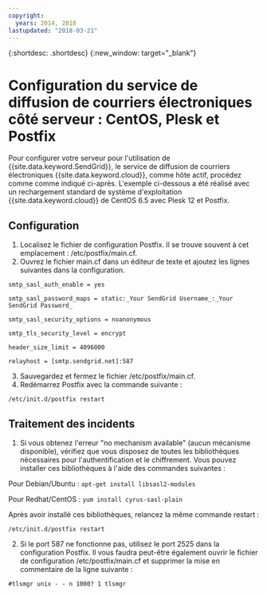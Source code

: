 ```yaml
---
copyright:
  years: 2014, 2018
lastupdated: "2018-03-21"
---
```


{:shortdesc: .shortdesc}
{:new_window: target="_blank"}

# Configuration du service de diffusion de courriers électroniques côté serveur : CentOS, Plesk et Postfix

Pour configurer votre serveur pour l'utilisation de {{site.data.keyword.SendGrid}}, le service de diffusion de courriers électroniques {{site.data.keyword.cloud}}, comme hôte actif, procédez comme comme indiqué ci-après. L'exemple ci-dessous a été réalisé avec un rechargement standard de système d'exploitation {{site.data.keyword.cloud}} de CentOS 6.5 avec Plesk 12 et Postfix.

## Configuration

1.  Localisez le fichier de configuration Postfix. Il se trouve souvent à cet emplacement : /etc/postfix/main.cf.
2.  Ouvrez le fichier main.cf dans un éditeur de texte et ajoutez les lignes suivantes dans la configuration.

  `smtp_sasl_auth_enable = yes`

  `smtp_sasl_password_maps = static:_Your SendGrid Username_:_Your SendGrid Password_`

  `smtp_sasl_security_options = noanonymous`

  `smtp_tls_security_level = encrypt`

  `header_size_limit = 4096000`

  `relayhost = [smtp.sendgrid.net]:587`

3.  Sauvegardez et fermez le fichier /etc/postfix/main.cf.
4.  Redémarrez Postfix avec la commande suivante :

  `/etc/init.d/postfix restart`

## Traitement des incidents

1.  Si vous obtenez l'erreur "no mechanism available" (aucun mécanisme disponible), vérifiez que vous disposez de toutes les bibliothèques nécessaires pour l'authentification et le chiffrement. Vous pouvez installer ces bibliothèques à l'aide des commandes suivantes :

  Pour Debian/Ubuntu :  `apt-get install libsasl2-modules`

  Pour Redhat/CentOS : `yum install cyrus-sasl-plain`

  Après avoir installé ces bibliothèques, relancez la même commande restart :

    /etc/init.d/postfix restart

2.  Si le port 587 ne fonctionne pas, utilisez le port 2525 dans la configuration Postfix. Il vous faudra peut-être également ouvrir le fichier de configuration /etc/postfix/main.cf et supprimer la mise en commentaire de la ligne suivante :

  `#tlsmgr unix - - n 1000? 1 tlsmgr`
